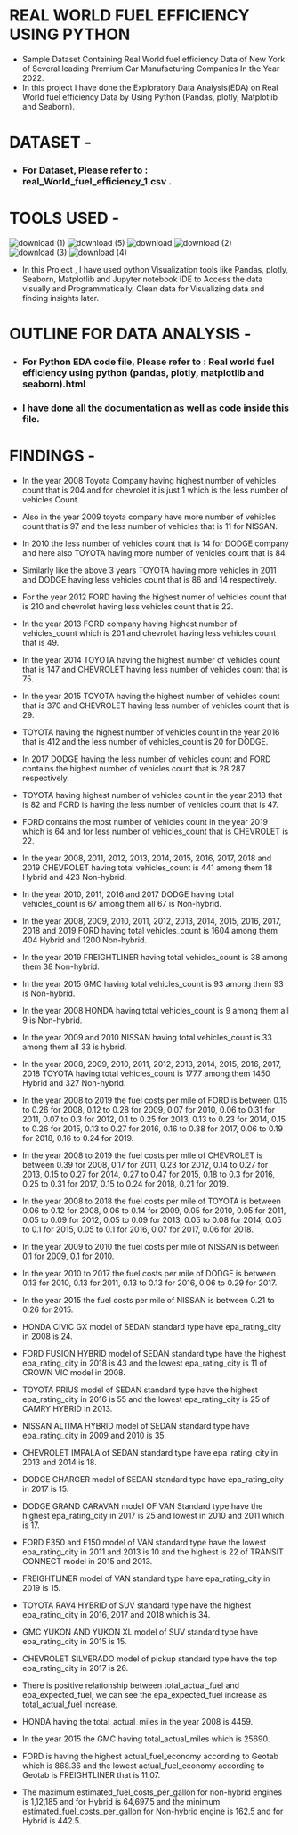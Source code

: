 # REAL WORLD FUEL EFFICIENCY USING PYTHON
* Sample Dataset Containing Real World fuel efficiency Data of New York of Several leading Premium Car Manufacturing Companies In the Year 2022.
* In this project I have done the Exploratory Data Analysis(EDA) on Real World fuel efficiency Data by Using Python (Pandas, plotly, Matplotlib and Seaborn).

# DATASET -
* ### For Dataset, Please refer to : real_World_fuel_efficiency_1.csv .



# TOOLS USED -

  ![download (1)](https://user-images.githubusercontent.com/111995863/189966001-f151b2ac-3750-46f3-9933-51a68ca5edb4.png)
   ![download (5)](https://user-images.githubusercontent.com/111995863/189967304-d21b0522-44f4-44f0-89fd-c8fbb68e1876.png)
      ![download](https://user-images.githubusercontent.com/111995863/189968108-9ab94560-aae3-48f6-a6b8-0b1c1ccfa1b2.png)
    ![download (2)](https://user-images.githubusercontent.com/111995863/189969429-bd9ac921-9334-45d7-b934-3fd8002f1ed1.png)
   ![download (3)](https://user-images.githubusercontent.com/111995863/189973335-c442c785-294e-4afc-bcfa-b98fa69200c9.png)
   ![download (4)](https://user-images.githubusercontent.com/111995863/189973609-092decdb-2672-47b2-80a7-a1bb9fb4c4a6.png)

                       
 
  
  * In this Project , I have used python Visualization tools like Pandas, plotly, Seaborn, Matplotlib and Jupyter notebook IDE to Access the data visually and Programmatically, Clean data for Visualizing data and finding insights later.            
         
 

# OUTLINE FOR DATA ANALYSIS -
 
* ### For Python EDA code file, Please refer to :  Real world fuel efficiency using python (pandas, plotly, matplotlib and seaborn).html 
* ### I have done all the documentation as well as code inside this file.




# FINDINGS -


* In the year 2008 Toyota Company having highest number of vehicles count that is 204 and for chevrolet it is just 1 which is the less number of vehicles Count.

* Also in the year 2009 toyota company have more number of vehicles count that is 97 and the less number of vehicles that is 11 for NISSAN.

* In 2010 the less number of vehicles count that is 14 for DODGE company and here also TOYOTA having more number of vehicles count that is 84.

* Similarly like the above 3 years TOYOTA having more vehicles in 2011 and DODGE having less vehicles count that is 86 and 14 respectively.

* For the year 2012 FORD having the highest numer of vehicles count that is 210 and chevrolet having less vehicles count that is 22.

* In the year 2013 FORD company having highest number of vehicles_count which is 201 and chevrolet having less vehicles count that is 49.

* In the year 2014 TOYOTA having the highest number of vehicles count that is 147 and CHEVROLET having less number of vehicles count that is 75.

* In the year 2015 TOYOTA having the highest number of vehicles count that is 370 and CHEVROLET having less number of vehicles count that is 29.

* TOYOTA having the highest number of vehicles count in the year 2016 that is 412 and the less number of vehicles_count is 20 for DODGE.

* In 2017 DODGE having the less number of vehicles count and FORD contains the highest number of vehicles count that is 28:287 respectively.

* TOYOTA having highest number of vehicles count in the year 2018 that is 82 and FORD is having the less number of vehicles count that is 47.

* FORD contains the most number of vehicles count in the year 2019 which is 64 and for less number of vehicles_count that is CHEVROLET is 22.

* In the year 2008, 2011, 2012, 2013, 2014, 2015, 2016, 2017, 2018 and 2019 CHEVROLET having total vehicles_count is 441 among them 18 Hybrid and 423 Non-hybrid.

* In the year 2010, 2011, 2016 and 2017 DODGE having total vehicles_count is 67 among them all 67 is Non-hybrid.

* In the year 2008, 2009, 2010, 2011, 2012, 2013, 2014, 2015, 2016, 2017, 2018 and 2019 FORD having total vehicles_count is 1604 among them 404 Hybrid and 1200 Non-hybrid.

* In the year 2019 FREIGHTLINER having total vehicles_count is 38 among them 38 Non-hybrid.

* In the year 2015 GMC having total vehicles_count is 93 among them 93 is Non-hybrid.

* In the year 2008 HONDA having total vehicles_count is 9 among them all 9 is Non-hybrid.

* In the year 2009 and 2010 NISSAN having total vehicles_count is 33 among them all 33 is hybrid.

* In the year 2008, 2009, 2010, 2011, 2012, 2013, 2014, 2015, 2016, 2017, 2018 TOYOTA having total vehicles_count is 1777 among them 1450 Hybrid and 327 Non-hybrid.

* In the year 2008 to 2019 the fuel costs per mile of FORD is between 0.15 to 0.26 for 2008, 0.12 to 0.28 for 2009, 0.07 for 2010, 0.06 to 0.31 for 2011, 0.07 to 0.3 for 2012, 0.1 to 0.25 for 2013, 0.13 to 0.23 for 2014, 0.15 to 0.26 for 2015, 0.13 to 0.27 for 2016, 0.16 to 0.38 for 2017, 0.06 to 0.19 for 2018, 0.16 to 0.24 for 2019.

* In the year 2008 to 2019 the fuel costs per mile of CHEVROLET is between 0.39 for 2008, 0.17 for 2011, 0.23 for 2012, 0.14 to 0.27 for 2013, 0.15 to 0.27 for 2014, 0.27 to 0.47 for 2015, 0.18 to 0.3 for 2016, 0.25 to 0.31 for 2017, 0.15 to 0.24 for 2018, 0.21 for 2019.

* In the year 2008 to 2018 the fuel costs per mile of TOYOTA is between 0.06 to 0.12 for 2008, 0.06 to 0.14 for 2009, 0.05 for 2010, 0.05 for 2011, 0.05 to 0.09 for 2012, 0.05 to 0.09 for 2013, 0.05 to 0.08 for 2014, 0.05 to 0.1 for 2015, 0.05 to 0.1 for 2016, 0.07 for 2017, 0.06 for 2018.

* In the year 2009 to 2010 the fuel costs per mile of NISSAN is between 0.1 for 2009, 0.1 for 2010.

* In the year 2010 to 2017 the fuel costs per mile of DODGE is between 0.13 for 2010, 0.13 for 2011, 0.13 to 0.13 for 2016, 0.06 to 0.29 for 2017.

* In the year 2015 the fuel costs per mile of NISSAN is between 0.21 to 0.26 for 2015.

* HONDA CIVIC GX model of SEDAN standard type have epa_rating_city in 2008 is 24.

* FORD FUSION HYBRID model of SEDAN standard type have the highest epa_rating_city in 2018 is 43 and the lowest epa_rating_city is 11 of CROWN VIC model in 2008.

* TOYOTA PRIUS model of SEDAN standard type have the highest epa_rating_city in 2016 is 55 and the lowest epa_rating_city is 25 of CAMRY HYBRID in 2013.

* NISSAN ALTIMA HYBRID model of SEDAN standard type have epa_rating_city in 2009 and 2010 is 35.

* CHEVROLET IMPALA of SEDAN standard type have epa_rating_city in 2013 and 2014 is 18.

* DODGE CHARGER model of SEDAN standard type have epa_rating_city in 2017 is 15.

* DODGE GRAND CARAVAN model OF VAN Standard type have the highest epa_rating_city in 2017 is 25 and lowest in 2010 and 2011 which is 17.

* FORD E350 and E150 model of VAN standard type have the lowest epa_rating_city in 2011 and 2013 is 10 and the highest is 22 of TRANSIT CONNECT model in 2015 and 2013.

* FREIGHTLINER model of VAN standard type have epa_rating_city in 2019 is 15.

* TOYOTA RAV4 HYBRID of SUV standard type have the highest epa_rating_city in 2016, 2017 and 2018 which is 34.

* GMC YUKON AND YUKON XL model of SUV standard type have epa_rating_city in 2015 is 15.

* CHEVROLET SILVERADO model of pickup standard type have the top epa_rating_city in 2017 is 26.

* There is positive relationship between total_actual_fuel and epa_expected_fuel, we can see the epa_expected_fuel increase as total_actual_fuel increase.

* HONDA having the total_actual_miles in the year 2008 is 4459.

* In the year 2015 the GMC having total_actual_miles which is 25690.

* FORD is having the highest actual_fuel_economy according to Geotab which is 868.36 and the lowest actual_fuel_economy according to Geotab is FREIGHTLINER that is 11.07.

* The maximum estimated_fuel_costs_per_gallon for non-hybrid engines is 1,12,185 and for Hybrid is 64,697.5 and the minimum estimated_fuel_costs_per_gallon for Non-hybrid engine is 162.5 and for Hybrid is 442.5.
